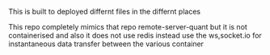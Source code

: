 This is built to deployed differnt files in the differnt places

This repo  completely mimics that repo  remote-server-quant but it is not containerised and also it does not use redis instead use the ws,socket.io for instantaneous data transfer between the various container
